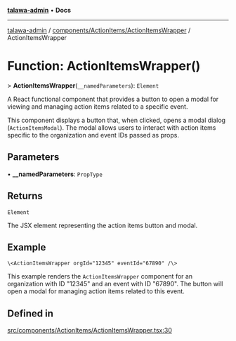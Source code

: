 [**talawa-admin**](../../../../README.md) • **Docs**

***

[talawa-admin](../../../../modules.md) / [components/ActionItems/ActionItemsWrapper](../README.md) / ActionItemsWrapper

# Function: ActionItemsWrapper()

\> **ActionItemsWrapper**(`__namedParameters`): `Element`

A React functional component that provides a button to open a modal for viewing and managing action items related to a specific event.

This component displays a button that, when clicked, opens a modal dialog (`ActionItemsModal`). The modal allows users to interact with action items specific to the organization and event IDs passed as props.

## Parameters

• **\_\_namedParameters**: `PropType`

## Returns

`Element`

The JSX element representing the action items button and modal.

## Example

```tsx
\<ActionItemsWrapper orgId="12345" eventId="67890" /\>
```
This example renders the `ActionItemsWrapper` component for an organization with ID "12345" and an event with ID "67890". The button will open a modal for managing action items related to this event.

## Defined in

[src/components/ActionItems/ActionItemsWrapper.tsx:30](https://github.com/PalisadoesFoundation/talawa-admin/blob/7496bb3a4c3730e7e3caee73f8bf91c3031e4ae6/src/components/ActionItems/ActionItemsWrapper.tsx#L30)
